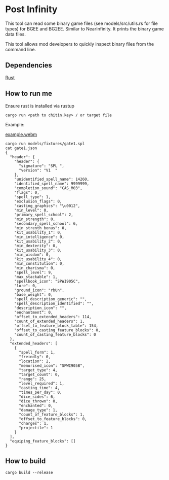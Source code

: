 # Post Infinity

This tool can read some binary game files (see models/src/utils.rs for file types) for BGEE and BG2EE. Similar to NearInfinity. It prints the binary game data files.

This tool allows mod developers to quickly inspect binary files from the command line.

## Dependencies

[Rust](https://www.rust-lang.org/tools/install)

## How to run me

Ensure rust is installed via rustup

```
cargo run <path to chitin.key> / or target file
```

Example:

[example.webm](https://github.com/dark0dave/post_infinity/assets/52840419/5d5974ad-83fe-4abd-b5fd-18c1b94ff49a)

```
cargo run models/fixtures/gate1.spl
cat gate1.json
{
  "header": {
    "header": {
      "signature": "SPL ",
      "version": "V1  "
    },
    "unidentified_spell_name": 14260,
    "identified_spell_name": 9999999,
    "completion_sound": "CAS_M03",
    "flags": 0,
    "spell_type": 1,
    "exclusion_flags": 0,
    "casting_graphics": "\u0012",
    "min_level": 0,
    "primary_spell_school": 2,
    "min_strength": 0,
    "secondary_spell_school": 6,
    "min_strenth_bonus": 0,
    "kit_usability_1": 0,
    "min_intelligence": 0,
    "kit_usability_2": 0,
    "min_dexterity": 0,
    "kit_usability_3": 0,
    "min_wisdom": 0,
    "kit_usability_4": 0,
    "min_constitution": 0,
    "min_charisma": 0,
    "spell_level": 9,
    "max_stackable": 1,
    "spellbook_icon": "SPWI905C",
    "lore": 0,
    "ground_icon": "rbUn",
    "base_weight": 0,
    "spell_description_generic": "",
    "spell_description_identified": "",
    "description_icon": "",
    "enchantment": 0,
    "offset_to_extended_headers": 114,
    "count_of_extended_headers": 1,
    "offset_to_feature_block_table": 154,
    "offset_to_casting_feature_blocks": 0,
    "count_of_casting_feature_blocks": 0
  },
  "extended_headers": [
    {
      "spell_form": 1,
      "freindly": 0,
      "location": 2,
      "memorised_icon": "SPWI905B",
      "target_type": 4,
      "target_count": 0,
      "range": 25,
      "level_required": 1,
      "casting_time": 4,
      "times_per_day": 0,
      "dice_sides": 6,
      "dice_thrown": 0,
      "enchanted": 0,
      "damage_type": 1,
      "count_of_feature_blocks": 1,
      "offset_to_feature_blocks": 0,
      "charges": 1,
      "projectile": 1
    }
  ],
  "equiping_feature_blocks": []
}
```

## How to build

```
cargo build --release
```
